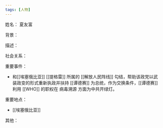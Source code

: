 ```yaml
---
tags: [人物]
---
```


姓名：
夏友富

背景：

描述：

社会关系：

重要事件：
- 和[[埃塞俄比亚]] [[提格雷]] 所属的 [[解放人民阵线]] 勾结，帮助该政党以武装政变的形式重新执政并扶持 [[谭德赛]] 为总统，作为交换条件，[[谭德赛]] 利用 [[WHO]] 的职权在 病毒溯源 方面为中共开绿灯。

重要地点：
- [[埃塞俄比亚]]

其他：
